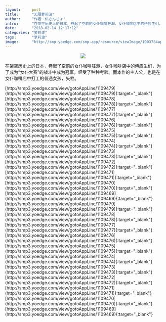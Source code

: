 ```yaml
---
layout:     post
title:      "无限萝莉波"
author:     "作者：仏さんじょ"
intro:      "在架空历史上的日本，卷起了空前的女仆咖啡狂潮，女仆咖啡店中的侍应生们，为了成为“女仆大赛”的战斗中成为冠军，经受了种种考验。而本作的主人公，也是在女仆咖啡店中打工的普通女孩，矢柱。"
date:       "2018-02-14 12:17:12"
categories: "萝莉波"
tags:       "萝莉波"
image:      "http://smp.yoedge.com/smp-app/resource/viewImage/1003784appline.png"
---
```

<div style="text-align: center">
<p><img src="http://smp.yoedge.com/smp-app/resource/viewImage/1003784appline.png"/></p>
</div>
<p class="post-meta">
<span>在架空历史上的日本，卷起了空前的女仆咖啡狂潮，女仆咖啡店中的侍应生们，为了成为“女仆大赛”的战斗中成为冠军，经受了种种考验。而本作的主人公，也是在女仆咖啡店中打工的普通女孩，矢柱。</span>
</p>
[http://smp3.yoedge.com/view/gotoAppLine/1109479](http://smp3.yoedge.com/view/gotoAppLine/1109479){:target="_blank"}
[http://smp3.yoedge.com/view/gotoAppLine/1109478](http://smp3.yoedge.com/view/gotoAppLine/1109478){:target="_blank"}
[http://smp3.yoedge.com/view/gotoAppLine/1109477](http://smp3.yoedge.com/view/gotoAppLine/1109477){:target="_blank"}
[http://smp3.yoedge.com/view/gotoAppLine/1109476](http://smp3.yoedge.com/view/gotoAppLine/1109476){:target="_blank"}
[http://smp3.yoedge.com/view/gotoAppLine/1109475](http://smp3.yoedge.com/view/gotoAppLine/1109475){:target="_blank"}
[http://smp3.yoedge.com/view/gotoAppLine/1109474](http://smp3.yoedge.com/view/gotoAppLine/1109474){:target="_blank"}
[http://smp3.yoedge.com/view/gotoAppLine/1109473](http://smp3.yoedge.com/view/gotoAppLine/1109473){:target="_blank"}
[http://smp3.yoedge.com/view/gotoAppLine/1109472](http://smp3.yoedge.com/view/gotoAppLine/1109472){:target="_blank"}
[http://smp3.yoedge.com/view/gotoAppLine/1109471](http://smp3.yoedge.com/view/gotoAppLine/1109471){:target="_blank"}
[http://smp3.yoedge.com/view/gotoAppLine/1109470](http://smp3.yoedge.com/view/gotoAppLine/1109470){:target="_blank"}
[http://smp3.yoedge.com/view/gotoAppLine/1109469](http://smp3.yoedge.com/view/gotoAppLine/1109469){:target="_blank"}
[http://smp3.yoedge.com/view/gotoAppLine/1109479](http://smp3.yoedge.com/view/gotoAppLine/1109479){:target="_blank"}
[http://smp3.yoedge.com/view/gotoAppLine/1109478](http://smp3.yoedge.com/view/gotoAppLine/1109478){:target="_blank"}
[http://smp3.yoedge.com/view/gotoAppLine/1109477](http://smp3.yoedge.com/view/gotoAppLine/1109477){:target="_blank"}
[http://smp3.yoedge.com/view/gotoAppLine/1109476](http://smp3.yoedge.com/view/gotoAppLine/1109476){:target="_blank"}
[http://smp3.yoedge.com/view/gotoAppLine/1109475](http://smp3.yoedge.com/view/gotoAppLine/1109475){:target="_blank"}
[http://smp3.yoedge.com/view/gotoAppLine/1109474](http://smp3.yoedge.com/view/gotoAppLine/1109474){:target="_blank"}
[http://smp3.yoedge.com/view/gotoAppLine/1109473](http://smp3.yoedge.com/view/gotoAppLine/1109473){:target="_blank"}
[http://smp3.yoedge.com/view/gotoAppLine/1109472](http://smp3.yoedge.com/view/gotoAppLine/1109472){:target="_blank"}
[http://smp3.yoedge.com/view/gotoAppLine/1109471](http://smp3.yoedge.com/view/gotoAppLine/1109471){:target="_blank"}
[http://smp3.yoedge.com/view/gotoAppLine/1109470](http://smp3.yoedge.com/view/gotoAppLine/1109470){:target="_blank"}
[http://smp3.yoedge.com/view/gotoAppLine/1109469](http://smp3.yoedge.com/view/gotoAppLine/1109469){:target="_blank"}


